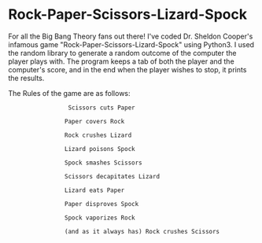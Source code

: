 # Rock-Paper-Scissors-Lizard-Spock

For all the Big Bang Theory fans out there!
I've coded Dr. Sheldon Cooper's infamous game "Rock-Paper-Scissors-Lizard-Spock" using Python3. I used the random library to generate a random outcome of the computer the player plays with. The program keeps a tab of both the player and the computer's score, and in the end when the player wishes to stop, it prints the results. 

The Rules of the game are as follows:

                     Scissors cuts Paper 

                    Paper covers Rock 

                    Rock crushes Lizard 

                    Lizard poisons Spock 

                    Spock smashes Scissors 

                    Scissors decapitates Lizard 

                    Lizard eats Paper 

                    Paper disproves Spock 

                    Spock vaporizes Rock 

                    (and as it always has) Rock crushes Scissors 


